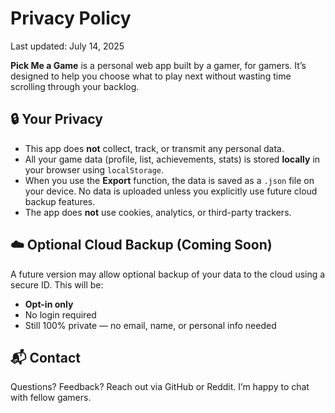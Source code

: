 # Privacy Policy

Last updated: July 14, 2025

**Pick Me a Game** is a personal web app built by a gamer, for gamers. It’s designed to help you choose what to play next without wasting time scrolling through your backlog.

## 🔒 Your Privacy

- This app does **not** collect, track, or transmit any personal data.
- All your game data (profile, list, achievements, stats) is stored **locally** in your browser using `localStorage`.
- When you use the **Export** function, the data is saved as a `.json` file on your device. No data is uploaded unless you explicitly use future cloud backup features.
- The app does **not** use cookies, analytics, or third-party trackers.

## ☁️ Optional Cloud Backup (Coming Soon)

A future version may allow optional backup of your data to the cloud using a secure ID. This will be:
- **Opt-in only**
- No login required
- Still 100% private — no email, name, or personal info needed

## 📬 Contact

Questions? Feedback? Reach out via GitHub or Reddit. I’m happy to chat with fellow gamers.